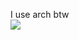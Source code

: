 I use arch btw</br>
<a href="https://x.com/maze_into_dev"><img src="https://i.kym-cdn.com/photos/images/facebook/002/557/308/d8c.jpg"><a/>
